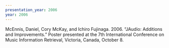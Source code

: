 ```yaml
---
presentation_year: 2006
year: 2006
---
```


McEnnis, Daniel, Cory McKay, and Ichiro Fujinaga. 2006. “JAudio: Additions and Improvements.” Poster presented at the 7th International Conference on Music Information Retrieval, Victoria, Canada, October 8.